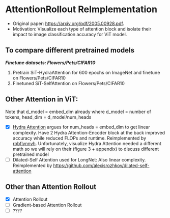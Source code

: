 # AttentionRollout ReImplementation
- Original paper: https://arxiv.org/pdf/2005.00928.pdf. 
- Motivation: Visualize each type of attention block and isolate their impact to image classification accuracy for ViT model.

## To compare different pretrained models
***Finetune datasets: Flowers/Pets/CIFAR10***
1. Pretrain SiT-HydraAttention for 600 epochs on ImageNet and finetune on Flowers/Pets/CIFAR10
2. Finetuned SiT-SelfAttention on Flowers/Pets/CIFAR10
     
## Other Attention in ViT:
Note that d_model = embed_dim already where d_model = number of tokens, head_dim = d_model/num_heads
- [x] [Hydra Attention](https://arxiv.org/abs/2209.07484) argues for num_heads = embed_dim to get linear complexity. Have 2 Hydra Attention-Encoder block at the back improved accuracy while reduced FLOPs and runtime. Reimplemented by [robflynnyh](https://github.com/robflynnyh/hydra-linear-attention/blob/main/hydra.py). Unfortunately, visualize Hydra Attention needed a different math so we will rely on their (figure 3 + appendix) to discuss different pretrained model
- [ ] Dilated-Self Attention used for LongNet: Also linear complexity. Reimplemented by https://github.com/alexisrozhkov/dilated-self-attention  
          
## Other than Attention Rollout
- [x] Attention Rollout
- [ ] Gradient-based Attention Rollout
- [ ] ????
